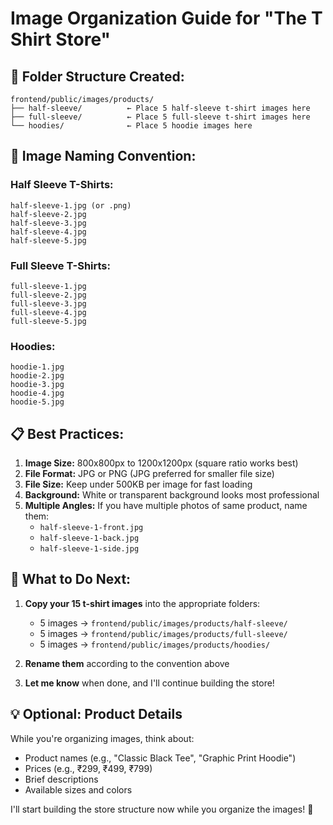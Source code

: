# Image Organization Guide for "The T Shirt Store"

## 📁 Folder Structure Created:

```
frontend/public/images/products/
├── half-sleeve/          ← Place 5 half-sleeve t-shirt images here
├── full-sleeve/          ← Place 5 full-sleeve t-shirt images here
└── hoodies/              ← Place 5 hoodie images here
```

## 📸 Image Naming Convention:

### **Half Sleeve T-Shirts:**
```
half-sleeve-1.jpg (or .png)
half-sleeve-2.jpg
half-sleeve-3.jpg
half-sleeve-4.jpg
half-sleeve-5.jpg
```

### **Full Sleeve T-Shirts:**
```
full-sleeve-1.jpg
full-sleeve-2.jpg
full-sleeve-3.jpg
full-sleeve-4.jpg
full-sleeve-5.jpg
```

### **Hoodies:**
```
hoodie-1.jpg
hoodie-2.jpg
hoodie-3.jpg
hoodie-4.jpg
hoodie-5.jpg
```

## 📋 Best Practices:

1. **Image Size:** 800x800px to 1200x1200px (square ratio works best)
2. **File Format:** JPG or PNG (JPG preferred for smaller file size)
3. **File Size:** Keep under 500KB per image for fast loading
4. **Background:** White or transparent background looks most professional
5. **Multiple Angles:** If you have multiple photos of same product, name them:
   - `half-sleeve-1-front.jpg`
   - `half-sleeve-1-back.jpg`
   - `half-sleeve-1-side.jpg`

## 🎯 What to Do Next:

1. **Copy your 15 t-shirt images** into the appropriate folders:
   - 5 images → `frontend/public/images/products/half-sleeve/`
   - 5 images → `frontend/public/images/products/full-sleeve/`
   - 5 images → `frontend/public/images/products/hoodies/`

2. **Rename them** according to the convention above

3. **Let me know** when done, and I'll continue building the store!

## 💡 Optional: Product Details

While you're organizing images, think about:
- Product names (e.g., "Classic Black Tee", "Graphic Print Hoodie")
- Prices (e.g., ₹299, ₹499, ₹799)
- Brief descriptions
- Available sizes and colors

I'll start building the store structure now while you organize the images! 🚀